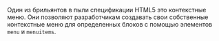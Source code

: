 Один из брильянтов в пыли спецификации HTML5 это контекстные меню. 
Они позволяют разработчикам создавать свои собственные контекстные меню для 
определенных блоков с помощью элементов `menu` и `menuitems`.